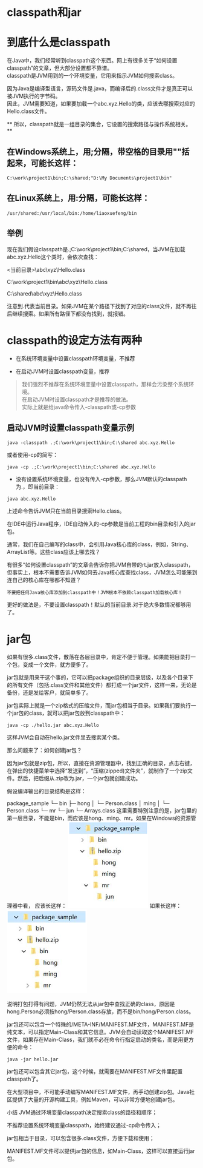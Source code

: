 classpath和jar
==


# 到底什么是classpath

在Java中，我们经常听到classpath这个东西。网上有很多关于“如何设置classpath”的文章，但大部分设置都不靠谱。  
classpath是JVM用到的一个环境变量，它用来指示JVM如何搜索class。  

因为Java是编译型语言，源码文件是.java，而编译后的.class文件才是真正可以被JVM执行的字节码。  
因此，JVM需要知道，如果要加载一个abc.xyz.Hello的类，应该去哪搜索对应的Hello.class文件。    

** 所以，classpath就是一组目录的集合，它设置的搜索路径与操作系统相关。 **

## 在Windows系统上，用;分隔，带空格的目录用""括起来，可能长这样：

```text
C:\work\project1\bin;C:\shared;"D:\My Documents\project1\bin"
```
## 在Linux系统上，用:分隔，可能长这样：

```text
/usr/shared:/usr/local/bin:/home/liaoxuefeng/bin
```

## 举例
现在我们假设classpath是.;C:\work\project1\bin;C:\shared，当JVM在加载abc.xyz.Hello这个类时，会依次查找：

<当前目录>\abc\xyz\Hello.class

C:\work\project1\bin\abc\xyz\Hello.class

C:\shared\abc\xyz\Hello.class

注意到.代表当前目录。如果JVM在某个路径下找到了对应的class文件，就不再往后继续搜索。如果所有路径下都没有找到，就报错。


# classpath的设定方法有两种

* 在系统环境变量中设置classpath环境变量，不推荐

* 在启动JVM时设置classpath变量，推荐

>我们强烈不推荐在系统环境变量中设置classpath，那样会污染整个系统环境。  
在启动JVM时设置classpath才是推荐的做法。  
实际上就是给java命令传入-classpath或-cp参数

## 启动JVM时设置classpath变量示例
```text
java -classpath .;C:\work\project1\bin;C:\shared abc.xyz.Hello
```
或者使用-cp的简写：
```text
java -cp .;C:\work\project1\bin;C:\shared abc.xyz.Hello
```

* 没有设置系统环境变量，也没有传入-cp参数，那么JVM默认的classpath为.，即当前目录：
```text
java abc.xyz.Hello
```
上述命令告诉JVM只在当前目录搜索Hello.class。

在IDE中运行Java程序，IDE自动传入的-cp参数是当前工程的bin目录和引入的jar包。  

通常，我们在自己编写的class中，会引用Java核心库的class，例如，String、ArrayList等。这些class应该上哪去找？  

有很多“如何设置classpath”的文章会告诉你把JVM自带的rt.jar放入classpath，
但事实上，根本不需要告诉JVM如何去Java核心库查找class，JVM怎么可能笨到连自己的核心库在哪都不知道？

```text
不要把任何Java核心库添加到classpath中！JVM根本不依赖classpath加载核心库！
```

更好的做法是，不要设置classpath！默认的当前目录.对于绝大多数情况都够用了。

# jar包
如果有很多.class文件，散落在各层目录中，肯定不便于管理。如果能把目录打一个包，变成一个文件，就方便多了。

jar包就是用来干这个事的，它可以把package组织的目录层级，以及各个目录下的所有文件（包括.class文件和其他文件）都打成一个jar文件，这样一来，无论是备份，还是发给客户，就简单多了。

jar包实际上就是一个zip格式的压缩文件，而jar包相当于目录。如果我们要执行一个jar包的class，就可以把jar包放到classpath中：
```text
java -cp ./hello.jar abc.xyz.Hello
```
这样JVM会自动在hello.jar文件里去搜索某个类。

那么问题来了：如何创建jar包？

因为jar包就是zip包，所以，直接在资源管理器中，找到正确的目录，点击右键，在弹出的快捷菜单中选择“发送到”，“压缩(zipped)文件夹”，就制作了一个zip文件。然后，把后缀从.zip改为.jar，一个jar包就创建成功。

假设编译输出的目录结构是这样：

package_sample
└─ bin
   ├─ hong
   │  └─ Person.class
   │  ming
   │  └─ Person.class
   └─ mr
      └─ jun
         └─ Arrays.class
这里需要特别注意的是，jar包里的第一层目录，不能是bin，而应该是hong、ming、mr。如果在Windows的资源管理器中看，
应该长这样：
![](./images/other/classapth和jar包.png)
如果长这样：
![](./images/other/classapth和jar包2.png)

说明打包打得有问题，JVM仍然无法从jar包中查找正确的class，原因是hong.Person必须按hong/Person.class存放，而不是bin/hong/Person.class。

jar包还可以包含一个特殊的/META-INF/MANIFEST.MF文件，MANIFEST.MF是纯文本，可以指定Main-Class和其它信息。JVM会自动读取这个MANIFEST.MF文件，如果存在Main-Class，我们就不必在命令行指定启动的类名，而是用更方便的命令：
```text
java -jar hello.jar
```
jar包还可以包含其它jar包，这个时候，就需要在MANIFEST.MF文件里配置classpath了。

在大型项目中，不可能手动编写MANIFEST.MF文件，再手动创建zip包。Java社区提供了大量的开源构建工具，例如Maven，可以非常方便地创建jar包。

小结
JVM通过环境变量classpath决定搜索class的路径和顺序；

不推荐设置系统环境变量classpath，始终建议通过-cp命令传入；

jar包相当于目录，可以包含很多.class文件，方便下载和使用；

MANIFEST.MF文件可以提供jar包的信息，如Main-Class，这样可以直接运行jar包。